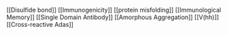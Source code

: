 [[Disulfide bond]]
[[Immunogenicity]]
[[protein misfolding]]
[[Immunological Memory]]
[[Single Domain Antibody]]
[[Amorphous Aggregation]]
[[V(hh)]]
[[Cross-reactive Adas]]
